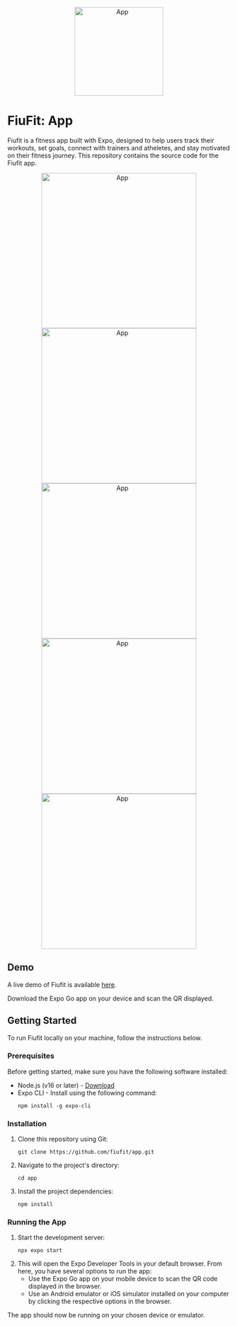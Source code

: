 <p align="center">
  <img alt="App" src="https://firebasestorage.googleapis.com/v0/b/fiufit.appspot.com/o/fiufit-logo.png?alt=media&token=39f3ae3f-34d1-4fb3-96ca-8707adf2bc37" height="200" />
</p>

# FiuFit: App

Fiufit is a fitness app built with Expo, designed to help users track their workouts, set goals, connect with trainers and atheletes, and stay motivated on their fitness journey. This repository contains the source code for the Fiufit app.

<p align="center">
    <img alt="App" src="https://github.com/fiufit/app/assets/86434696/57e97af1-8b59-40aa-8e10-29cc611c59cc" height="350" />
    <img alt="App" src="https://github.com/fiufit/app/assets/86434696/93a17da3-02bb-47b3-a44e-e8e577f42bc8" height="350" />
    <img alt="App" src="https://github.com/fiufit/app/assets/86434696/68377261-7cc4-4b77-952c-aa097f622f86" height="350" />
    <img alt="App" src="https://github.com/fiufit/app/assets/86434696/47edee89-4d52-4eb8-8e72-82520326bfc3" height="350" />
    <img alt="App" src="https://github.com/fiufit/app/assets/86434696/ded18fab-4207-4124-bea0-6f4584bb92d1" height="350" />
</p>

## Demo

A live demo of Fiufit is available [here](https://expo.dev/%40stein257/fiufitapp?serviceType=eas&distribution=expo-go&scheme=exp%2Bfiufitapp&channel=main&sdkVersion=48.0.0).

Download the Expo Go app on your device and scan the QR displayed.

## Getting Started

To run Fiufit locally on your machine, follow the instructions below.

### Prerequisites

Before getting started, make sure you have the following software installed:

- Node.js (v16 or later) - [Download](https://nodejs.org)
- Expo CLI - Install using the following command:
  ```shell
  npm install -g expo-cli
  ```

### Installation

1. Clone this repository using Git:
   ```shell
   git clone https://github.com/fiufit/app.git
   ```
2. Navigate to the project's directory:
   ```shell
   cd app
   ```
3. Install the project dependencies:
   ```shell
   npm install
   ```

### Running the App

1. Start the development server:
   ```shell
   npx expo start
   ```
2. This will open the Expo Developer Tools in your default browser. From here, you have several options to run the app:
   - Use the Expo Go app on your mobile device to scan the QR code displayed in the browser.
   - Use an Android emulator or iOS simulator installed on your computer by clicking the respective options in the browser.

The app should now be running on your chosen device or emulator.
